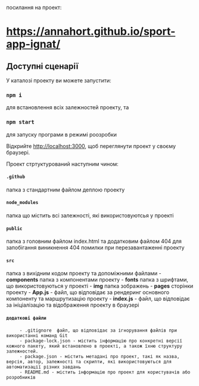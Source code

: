 посилання на проект:
# https://annahort.github.io/sport-app-ignat/


## Доступні сценарії

У каталозі проекту ви можете запустити:

### `npm i`
для встановлення всіх залежностей проекту, та
### `npm start`
для запуску програми в режимі роозробки

Відкрийте [http://localhost:3000](http://localhost:3000), щоб переглянути проект у своєму браузері.

Проект стртуктурований наступним чином:
#### `.github`
 папка з стандартним файлом деплою проекту

#### `node_modules`
папка що містить всі залежності, які використовуютсья у проекті

#### `public` 
папка з головним файлом index.html та додатковим файлом 404 для запобігання виникнення 404 помилки при перезавантаженні проекту

#### `src`
 папка з вихідним кодом проекту та допоміжними файлами 
        - __components__ папка з компонентами проекту 
        - __fonts__ папка з шрифтами, що використовуються у проекті
        - __img__ папка зображень
        - __pages__ сторінки проекту 
        - __App.js__ - файл, що відповідає за рендеринг основного компоненту та маршрутизацію проекту
        - __index.js__ - файл, що відповідає за ініціалізацію та відображення проекту в браузері

#### `додаткові файли`

         - .gitignore  файл, що відповідає за ігнорування файлів при використанні команд Git
         - package-lock.json - містить інформацію про конкретні версії кожного пакету, який встановлено в проекті, а також їхню структуру       залежностей.
         - package.json - містить метадані про проект, такі як назва, версія, автор, залежності та скрипти, які використовуються для автоматизації різних завдань
         - README.md - містить інформацію про проект для користувачів або розробників



